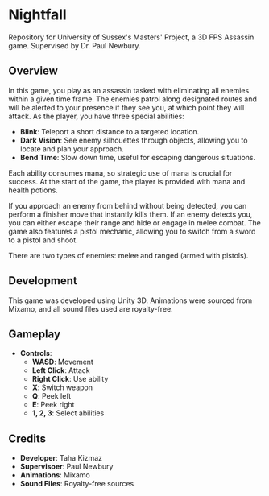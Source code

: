 # Nightfall
Repository for University of Sussex's Masters' Project, a 3D FPS Assassin game. Supervised by Dr. Paul Newbury.

## Overview

In this game, you play as an assassin tasked with eliminating all enemies within a given time frame. The enemies patrol along designated routes and will be alerted to your presence if they see you, at which point they will attack. As the player, you have three special abilities:

- **Blink**: Teleport a short distance to a targeted location.
- **Dark Vision**: See enemy silhouettes through objects, allowing you to locate and plan your approach.
- **Bend Time**: Slow down time, useful for escaping dangerous situations.

Each ability consumes mana, so strategic use of mana is crucial for success. At the start of the game, the player is provided with mana and health potions.

If you approach an enemy from behind without being detected, you can perform a finisher move that instantly kills them. If an enemy detects you, you can either escape their range and hide or engage in melee combat. The game also features a pistol mechanic, allowing you to switch from a sword to a pistol and shoot.

There are two types of enemies: melee and ranged (armed with pistols).

## Development

This game was developed using Unity 3D. Animations were sourced from Mixamo, and all sound files used are royalty-free.

## Gameplay

- **Controls**:
  - **WASD**: Movement
  - **Left Click**: Attack
  - **Right Click**: Use ability
  - **X**: Switch weapon
  - **Q**: Peek left
  - **E**: Peek right
  - **1, 2, 3**: Select abilities

## Credits

- **Developer**: Taha Kizmaz
- **Supervisoer**: Paul Newbury
- **Animations**: Mixamo
- **Sound Files**: Royalty-free sources

